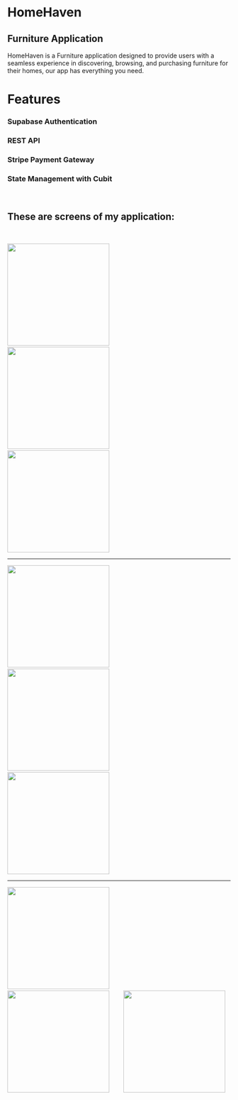 # HomeHaven
## Furniture Application
HomeHaven is a Furniture application designed to provide users with a seamless experience in discovering, browsing, and purchasing furniture for their homes, our app has everything you need.

# Features
### Supabase Authentication
### REST API
### Stripe Payment Gateway
### State Management with Cubit

&nbsp;

## These are screens of my application:
&nbsp;
<p>
  <img src="https://github.com/user-attachments/assets/fdb5bc8f-c7d0-4e9a-ba68-a099dcccb274" width="230" style="margin-right: 20;"/>
  &nbsp;
  <img src="https://github.com/user-attachments/assets/5441013c-499a-4344-9f6f-406937ad406a" width="230" style="margin-right: 20;" />
   &nbsp;
  <img src="https://github.com/user-attachments/assets/19b49bb6-e10d-4784-ac5f-0a81469836f9" width="230" style="margin-right: 20;" />
   <hr/>
  <img src="https://github.com/user-attachments/assets/a540bd90-f2ac-49aa-8924-adf8ce065c9b" width="230" style="margin-right: 20;" />
   &nbsp;
  <img src="https://github.com/user-attachments/assets/a840c30c-13a2-4ece-8a52-8ac97722bf2a" width="230" style="margin-right: 20;" />
   &nbsp;
  <img src="https://github.com/user-attachments/assets/99f00814-a6ea-4f87-b2ce-927a531391d3" width="230" style="margin-right: 20;" />
   <hr/>
  <img src="https://github.com/user-attachments/assets/07d57c39-46c6-418e-a318-adda3ffdcc9d" width="230" style="margin-right: 20;" />
   &nbsp;
  <img src="https://github.com/user-attachments/assets/d9e271f5-537a-4819-9223-5554c4b9d7ff" width="230" style="margin-right: 20;" />
   &nbsp;
  <img src="https://github.com/user-attachments/assets/d09cb613-9e36-4050-9a16-b176913633c7" width="230" />
</p>
